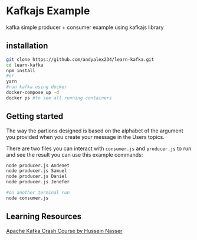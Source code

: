 # Kafkajs Example
kafka simple producer + consumer example using kafkajs library

## installation

```Bash
git clone https://github.com/andyalex234/learn-kafka.git
cd learn-kafka
npm install
#or
yarn
#run kafka using docker
docker-compose up -d
docker ps #to see all running containers
```
## Getting started
The way the partions designed is based on the alphabet of the argument you provided when you create your message in the Users topics.

There are two files you can interact with `consumer.js` and `producer.js` to run and see the result you can use this example commands:

```Bash
node producer.js Andenet
node producer.js Samuel
node producer.js Daniel
node producer.js Jenefer

#on another terminal run
node consumer.js
```

## Learning Resources

[Apache Kafka Crash Course by Hussein Nasser](https://www.youtube.com/watch?v=R873BlNVUB4&t=163s)
